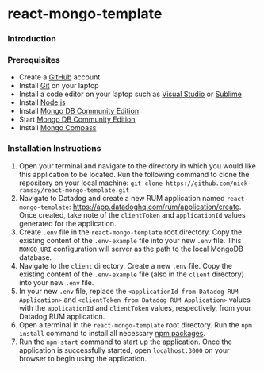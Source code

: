 # react-mongo-template
### Introduction
### Prerequisites
* Create a [GitHub](https://github.com/) account
* Install [Git](https://git-scm.com/) on your laptop
* Install a code editor on your laptop such as [Visual Studio](https://code.visualstudio.com/) or [Sublime](https://www.sublimetext.com/)
* Install [Node.js](https://nodejs.org/en)
* Install [Mongo DB Community Edition](https://www.mongodb.com/docs/manual/tutorial/install-mongodb-on-os-x/#install-mongodb-community-edition)
* Start [Mongo DB Community Edition](https://www.mongodb.com/docs/manual/tutorial/install-mongodb-on-os-x/#run-mongodb-community-edition)
* Install [Mongo Compass](https://www.mongodb.com/products/compass)

### Installation Instructions
1. Open your terminal and navigate to the directory in which you would like this application to be located. Run the following command to clone the repository on your local machine: `git clone https://github.com/nick-ramsay/react-mongo-template.git`
2. Navigate to Datadog and create a new RUM application named `react-mongo-template`: https://app.datadoghq.com/rum/application/create. Once created, take note of the `clientToken` and `applicationId` values generated for the application.
3. Create `.env` file in the `react-mongo-template` root directory. Copy the existing content of the `.env-example` file into your new `.env` file. This `MONGO_URI` configuration will server as the path to the local MongoDB database.
4. Navigate to the `client` directory. Create a new `.env` file. Copy the existing content of the `.env-example` file (also in the `client` directory) into your new `.env` file.
5. In your new `.env` file, replace the `<applicationId from Datadog RUM Application>` and `<clientToken from Datadog RUM Application>` values with the `applicationId` and `clientToken` values, respectively, from your Datadog RUM application.
6. Open a terminal in the `react-mongo-template` root directory. Run the `npm install` command to install all necessary [npm packages](https://www.npmjs.com/).
7. Run the `npm start` command to start up the application. Once the application is successfully started, open `localhost:3000` on your browser to begin using the application.
